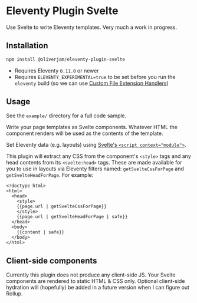 # Eleventy Plugin Svelte

Use Svelte to write Eleventy templates. Very much a work in progress.

## Installation

```sh
npm install @oliverjam/eleventy-plugin-svelte
```

- Requires Eleventy `0.11.0` or newer
- Requires `ELEVENTY_EXPERIMENTAL=true` to be set before you run the `eleventy` build (so we can use [Custom File Extension Handlers](https://github.com/11ty/eleventy/issues/117))

## Usage

See the `example/` directory for a full code sample.

Write your page templates as Svelte components. Whatever HTML the component renders will be used as the contents of the template.

Set Eleventy data (e.g. layouts) using [Svelte's `<script context="module">`](https://github.com/11ty/eleventy/issues/117).

This plugin will extract any CSS from the component's `<style>` tags and any head contents from its `<svelte:head>` tags. These are made available for you to use in layouts via Eleventy filters named: `getSvelteCssForPage` and `getSvelteHeadForPage`. For example:

```njk
<!doctype html>
<html>
  <head>
    <style>
    {{page.url | getSvelteCssForPage}}
    </style>
    {{page.url | getSvelteHeadForPage | safe}}
  </head>
  <body>
    {{content | safe}}
  </body>
</html>
```

## Client-side components

Currently this plugin does not produce any client-side JS. Your Svelte components are rendered to static HTML & CSS only. Optional client-side hydration will (hopefully) be added in a future version when I can figure out Rollup.
